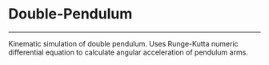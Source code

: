 # Double-Pendulum
---
 Kinematic simulation of double pendulum.
 Uses Runge-Kutta numeric differential equation to calculate angular acceleration of pendulum arms.
